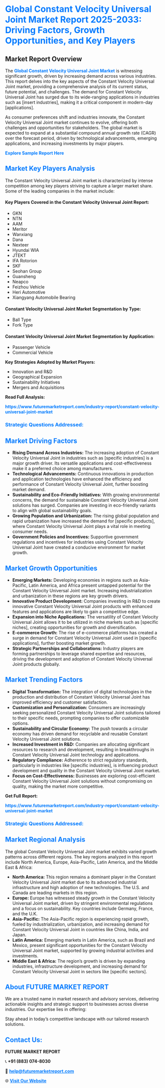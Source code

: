 <h1 style="color: #007BFF;">Global Constant Velocity Universal Joint Market Report 2025-2033: Driving Factors, Growth Opportunities, and Key Players</h1>

<section id="overview">
<h2>Market Report Overview</h2>
<p>The <a href="https://www.futuremarketreport.com/industry-report/constant-velocity-universal-joint-market" style="color: #007BFF; text-decoration: none;"><strong>Global Constant Velocity Universal Joint Market</strong></a> is witnessing significant growth, driven by increasing demand across various industries. This report delves into the key aspects of the Constant Velocity Universal Joint market, providing a comprehensive analysis of its current status, future potential, and challenges. The demand for Constant Velocity Universal Joint has surged due to its wide-ranging applications in industries such as [insert industries], making it a critical component in modern-day [applications].</p>
<p>As consumer preferences shift and industries innovate, the Constant Velocity Universal Joint market continues to evolve, offering both challenges and opportunities for stakeholders. The global market is expected to expand at a substantial compound annual growth rate (CAGR) over the forecast period, driven by technological advancements, emerging applications, and increasing investments by major players.</p>
</section>

<section id="overview">
<p><a href="https://www.futuremarketreport.com/request-sample/reportId=57077" style="color: #007BFF; text-decoration: none;"><strong>Explore Sample Report Here</strong></a></p>
</section>

<section id="key-players">
<h2 style="color: #007BFF;">Market Key Players Analysis</h2>
<p>The Constant Velocity Universal Joint market is characterized by intense competition among key players striving to capture a larger market share. Some of the leading companies in the market include:</p>
<h4>Key Players Covered in the Constant Velocity Universal Joint Report:</h4>
<ul><li>GKN</li><li>NTN</li><li>AAM</li><li>Meritor</li><li>Wanxiang</li><li>Dana</li><li>Nexteer</li><li>Hyundai WIA</li><li>JTEKT</li><li>IFA Rotorion</li><li>SKF</li><li>Seohan Group</li><li>Guansheng</li><li>Neapco</li><li>Feizhou Vehicle</li><li>Heri Automotive</li><li>Xiangyang Automobile Bearing</li></ul>
<h4>Constant Velocity Universal Joint Market Segmentation by Type:</h4>
<ul><li>Ball Type</li><li>Fork Type</li></ul>

<h4>Constant Velocity Universal Joint Market Segmentation by Application:</h4>
<ul><li>Passenger Vehicle</li><li>Commercial Vehicle</li></ul>
<p><strong>Key Strategies Adopted by Market Players:</strong></p>
<ul>
<li>Innovation and R&D</li>
<li>Geographical Expansion</li>
<li>Sustainability Initiatives</li>
<li>Mergers and Acquisitions</li>
</ul>
</section>

<section>
<p><strong>Read Full Analysis: </strong></p><a href="https://www.futuremarketreport.com/industry-report/constant-velocity-universal-joint-market" style="color: #007BFF; text-decoration: none;"><strong>https://www.futuremarketreport.com/industry-report/constant-velocity-universal-joint-market</strong></a>
<h3 style="color: #007BFF;">Strategic Questions Addressed:</h3>
</section>

<section id="driving-factors">
<h2 style="color: #007BFF;">Market Driving Factors</h2>
<ul>
<li><strong>Rising Demand Across Industries:</strong> The increasing adoption of Constant Velocity Universal Joint in industries such as [specific industries] is a major growth driver. Its versatile applications and cost-effectiveness make it a preferred choice among manufacturers.</li>
<li><strong>Technological Advancements:</strong> Continuous innovations in production and application technologies have enhanced the efficiency and performance of Constant Velocity Universal Joint, further boosting market demand.</li>
<li><strong>Sustainability and Eco-Friendly Initiatives:</strong> With growing environmental concerns, the demand for sustainable Constant Velocity Universal Joint solutions has surged. Companies are investing in eco-friendly variants to align with global sustainability goals.</li>
<li><strong>Growing Population and Urbanization:</strong> The rising global population and rapid urbanization have increased the demand for [specific products], where Constant Velocity Universal Joint plays a vital role in meeting consumer needs.</li>
<li><strong>Government Policies and Incentives:</strong> Supportive government regulations and incentives for industries using Constant Velocity Universal Joint have created a conducive environment for market growth.</li>
</ul>
</section>

<section id="growth-opportunities">
<h2 style="color: #007BFF;">Market Growth Opportunities</h2>
<ul>
<li><strong>Emerging Markets:</strong> Developing economies in regions such as Asia-Pacific, Latin America, and Africa present untapped potential for the Constant Velocity Universal Joint market. Increasing industrialization and urbanization in these regions are key growth drivers.</li>
<li><strong>Innovative Product Development:</strong> Companies investing in R&D to create innovative Constant Velocity Universal Joint products with enhanced features and applications are likely to gain a competitive edge.</li>
<li><strong>Expansion into Niche Applications:</strong> The versatility of Constant Velocity Universal Joint allows it to be utilized in niche markets such as [specific niches], creating opportunities for growth and diversification.</li>
<li><strong>E-commerce Growth:</strong> The rise of e-commerce platforms has created a surge in demand for Constant Velocity Universal Joint used in [specific applications], further boosting market growth.</li>
<li><strong>Strategic Partnerships and Collaborations:</strong> Industry players are forming partnerships to leverage shared expertise and resources, driving the development and adoption of Constant Velocity Universal Joint products globally.</li>
</ul>
</section>

<section id="trending-factors">
<h2 style="color: #007BFF;">Market Trending Factors</h2>
<ul>
<li><strong>Digital Transformation:</strong> The integration of digital technologies in the production and distribution of Constant Velocity Universal Joint has improved efficiency and customer satisfaction.</li>
<li><strong>Customization and Personalization:</strong> Consumers are increasingly seeking personalized Constant Velocity Universal Joint solutions tailored to their specific needs, prompting companies to offer customizable options.</li>
<li><strong>Sustainability and Circular Economy:</strong> The push towards a circular economy has driven demand for recyclable and reusable Constant Velocity Universal Joint solutions.</li>
<li><strong>Increased Investment in R&D:</strong> Companies are allocating significant resources to research and development, resulting in breakthroughs in Constant Velocity Universal Joint technology and applications.</li>
<li><strong>Regulatory Compliance:</strong> Adherence to strict regulatory standards, particularly in industries like [specific industries], is influencing product development and quality in the Constant Velocity Universal Joint market.</li>
<li><strong>Focus on Cost-Effectiveness:</strong> Businesses are exploring cost-efficient Constant Velocity Universal Joint solutions without compromising on quality, making the market more competitive.</li>
</ul>
</section>

<section>
<p><strong>Get Full Report: </strong></p><a href="https://www.futuremarketreport.com/industry-report/constant-velocity-universal-joint-market" style="color: #007BFF; text-decoration: none;"><strong>https://www.futuremarketreport.com/industry-report/constant-velocity-universal-joint-market</strong></a>
<h3 style="color: #007BFF;">Strategic Questions Addressed:</h3>
</section>


<section id="regional-analysis">
<h2 style="color: #007BFF;">Market Regional Analysis</h2>
<p>The global Constant Velocity Universal Joint market exhibits varied growth patterns across different regions. The key regions analyzed in this report include North America, Europe, Asia-Pacific, Latin America, and the Middle East & Africa:</p>
<ul>
<li><strong>North America:</strong> This region remains a dominant player in the Constant Velocity Universal Joint market due to its advanced industrial infrastructure and high adoption of new technologies. The U.S. and Canada are leading markets in this region.</li>
<li><strong>Europe:</strong> Europe has witnessed steady growth in the Constant Velocity Universal Joint market, driven by stringent environmental regulations and a focus on sustainability. Key countries include Germany, France, and the U.K.</li>
<li><strong>Asia-Pacific:</strong> The Asia-Pacific region is experiencing rapid growth, fueled by industrialization, urbanization, and increasing demand for Constant Velocity Universal Joint in countries like China, India, and Japan.</li>
<li><strong>Latin America:</strong> Emerging markets in Latin America, such as Brazil and Mexico, present significant opportunities for the Constant Velocity Universal Joint market, supported by growing industrial activities and investments.</li>
<li><strong>Middle East & Africa:</strong> The region’s growth is driven by expanding industries, infrastructure development, and increasing demand for Constant Velocity Universal Joint in sectors like [specific sectors].</li>
</ul>
</section>

<footer>
<h2 style="color: #007BFF;">About FUTURE MARKET REPORT</h2>
<p>We are a trusted name in market research and advisory services, delivering actionable insights and strategic support to businesses across diverse industries. Our expertise lies in offering:</p>

<p>Stay ahead in today’s competitive landscape with our tailored research solutions.</p>

<h2 style="color: #007BFF;">Contact Us:</h2>
<p><strong>FUTURE MARKET REPORT</strong></p>
<p>📞 <strong>+91 (883) 074-8030</strong></p>
<p>📧 <strong><a href="mailto:help@futuremarketreport.com" style="color: #007BFF;">help@futuremarketreport.com</a></strong></p>
<p>🌐 <strong><a href="https://www.futuremarketreport.com/" style="color: #007BFF;">Visit Our Website</a></strong></p>
</footer>